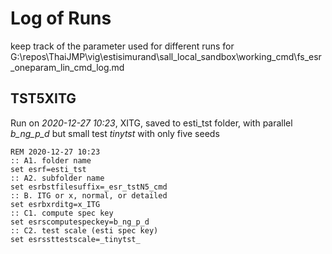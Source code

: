 # Log of Runs

keep track of the parameter used for different runs for G:\repos\ThaiJMP\vig\estisimurand\sall_local_sandbox\working_cmd\fs_esr_oneparam_lin_cmd_log.md

## TST5XITG

Run on *2020-12-27 10:23*, XITG, saved to esti_tst folder, with parallel *b_ng_p_d* but small test *_tinytst_* with only five seeds

```
REM 2020-12-27 10:23
:: A1. folder name
set esrf=esti_tst
:: A2. subfolder name
set esrbstfilesuffix=_esr_tstN5_cmd
:: B. ITG or x, normal, or detailed
set esrbxrditg=x_ITG
:: C1. compute spec key
set esrscomputespeckey=b_ng_p_d
:: C2. test scale (esti spec key)
set esrssttestscale=_tinytst_
```
